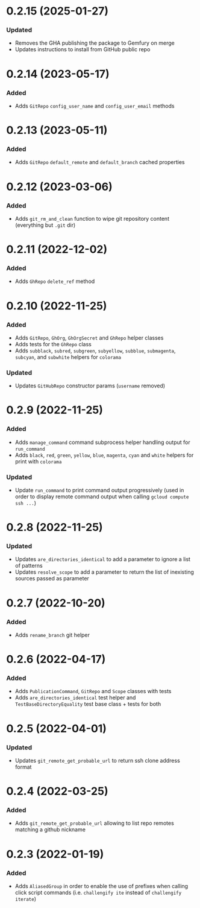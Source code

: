 
# 0.2.15 (2025-01-27)

### Updated

- Removes the GHA publishing the package to Gemfury on merge
- Updates instructions to install from GitHub public repo

# 0.2.14 (2023-05-17)

### Added

- Adds `GitRepo` `config_user_name` and `config_user_email` methods

# 0.2.13 (2023-05-11)

### Added

- Adds `GitRepo` `default_remote` and `default_branch` cached properties

# 0.2.12 (2023-03-06)

### Added

- Adds `git_rm_and_clean` function to wipe git repository content (everything but `.git` dir)

# 0.2.11 (2022-12-02)

### Added

- Adds `GhRepo` `delete_ref` method

# 0.2.10 (2022-11-25)

### Added

- Adds `GitRepo`, `GhOrg`, `GhOrgSecret` and `GhRepo` helper classes
- Adds tests for the `GhRepo` class
- Adds `subblack`, `subred`, `subgreen`, `subyellow`, `subblue`, `submagenta`, `subcyan`, and `subwhite` helpers for `colorama`

### Updated

- Updates `GitHubRepo` constructor params (`username` removed)

# 0.2.9 (2022-11-25)

### Added

- Adds `manage_command` command subprocess helper handling output for `run_command`
- Adds `black`, `red`, `green`, `yellow`, `blue`, `magenta`, `cyan` and `white` helpers for print with `colorama`

### Updated

- Update `run_command` to print command output progressively (used in order to display remote command output when calling `gcloud compute ssh ...`)

# 0.2.8 (2022-11-25)

### Updated

- Updates `are_directories_identical` to add a parameter to ignore a list of patterns
- Updates `resolve_scope` to add a parameter to return the list of inexisting sources passed as parameter

# 0.2.7 (2022-10-20)

### Added

- Adds `rename_branch` git helper

# 0.2.6 (2022-04-17)

### Added

- Adds `PublicationCommand`, `GitRepo` and `Scope` classes with tests
- Adds `are_directories_identical` test helper and `TestBaseDirectoryEquality` test base class + tests for both

# 0.2.5 (2022-04-01)

### Updated

- Updates `git_remote_get_probable_url` to return ssh clone address format

# 0.2.4 (2022-03-25)

### Added

- Adds `git_remote_get_probable_url` allowing to list repo remotes matching a github nickname

# 0.2.3 (2022-01-19)

### Added

- Adds `AliasedGroup` in order to enable the use of prefixes when calling click script commands (i.e. `challengify ite` instead of `challengify iterate`)

